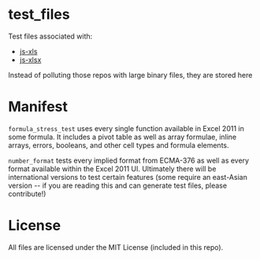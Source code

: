 # test_files

Test files associated with:

 - [js-xls](https://github.com/Niggler/js-xls)
 - [js-xlsx](https://github.com/Niggler/js-xlsx)

Instead of polluting those repos with large binary files, they are stored here

# Manifest

`formula_stress_test` uses every single function available in Excel 2011 in some
formula.  It includes a pivot table as well as array formulae, inline arrays,
errors, booleans, and other cell types and formula elements.

`number_format` tests every implied format from ECMA-376 as well as every format
available within the Excel 2011 UI.  Ultimately there will be international
versions to test certain features (some require an east-Asian version -- if you
are reading this and can generate test files, please contribute!)

# License

All files are licensed under the MIT License (included in this repo).  
